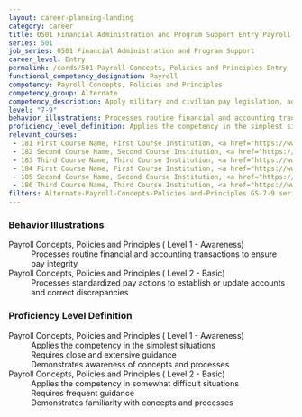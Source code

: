 ```yaml
---
layout: career-planning-landing
category: career
title: 0501 Financial Administration and Program Support Entry Payroll Concepts, Policies and Principles
series: 501
job_series: 0501 Financial Administration and Program Support
career_level: Entry
permalink: /cards/501-Payroll-Concepts, Policies and Principles-Entry
functional_competency_designation: Payroll
competency: Payroll Concepts, Policies and Principles
competency_group: Alternate
competency_description: Apply military and civilian pay legislation, administrative and regulatory requirements, laws and policies governing military and civilian pay activities and processes
level: "7-9"
behavior_illustrations: Processes routine financial and accounting transactions to ensure pay integrity ? Processes standardized pay actions to establish or update accounts and correct discrepancies
proficiency_level_definition: Applies the competency in the simplest situations ? Requires close and extensive guidance ? Demonstrates awareness of concepts and processes ? Applies the competency in somewhat difficult situations ? Requires frequent guidance ? Demonstrates familiarity with concepts and processes
relevant_courses: 
 - 181 First Course Name, First Course Institution, <a href="https://www.cfo.gov">www.cfo.gov</a>
 - 182 Second Course Name, Second Course Institution, <a href="https://www.cfo.gov">www.cfo.gov</a>
 - 183 Third Course Name, Third Course Institution, <a href="https://www.cfo.gov">www.cfo.gov</a>
 - 184 First Course Name, First Course Institution, <a href="https://www.cfo.gov">www.cfo.gov</a>
 - 185 Second Course Name, Second Course Institution, <a href="https://www.cfo.gov">www.cfo.gov</a>
 - 186 Third Course Name, Third Course Institution, <a href="https://www.cfo.gov">www.cfo.gov</a>
filters: Alternate-Payroll-Concepts-Policies-and-Principles GS-7-9 series-0501
---
```


<div class="desktop:grid-col-6 margin-y-205">
  <div class="border-top-05 bg-white padding-2 shadow-5 height-full members-hover border-1px border-gray-30 border-top-orange radius-lg">
    <h3>Behavior Illustrations</h3>
    <dl class="text-base"><dt>Payroll Concepts, Policies and Principles ( Level 1 - Awareness)</dt><dd>Processes routine financial and accounting transactions to ensure pay integrity</dd><dt>Payroll Concepts, Policies and Principles ( Level 2 - Basic)</dt><dd>Processes standardized pay actions to establish or update accounts and correct discrepancies</dd></dl>
  </div>
</div>
<div class="desktop:grid-col-6 margin-y-205">
  <div class="border-top-05 bg-white padding-2 shadow-5 height-full members-hover border-1px border-gray-30 border-top-orange radius-lg">
    <h3>Proficiency Level Definition</h3>
    <dl class="text-base"><dt>Payroll Concepts, Policies and Principles ( Level 1 - Awareness)</dt><dd>Applies the competency in the simplest situations </dd><dd> Requires close and extensive guidance </dd><dd> Demonstrates awareness of concepts and processes</dd><dt>Payroll Concepts, Policies and Principles ( Level 2 - Basic)</dt><dd>Applies the competency in somewhat difficult situations </dd><dd> Requires frequent guidance </dd><dd> Demonstrates familiarity with concepts and processes</dd></dl>
  </div>
</div>